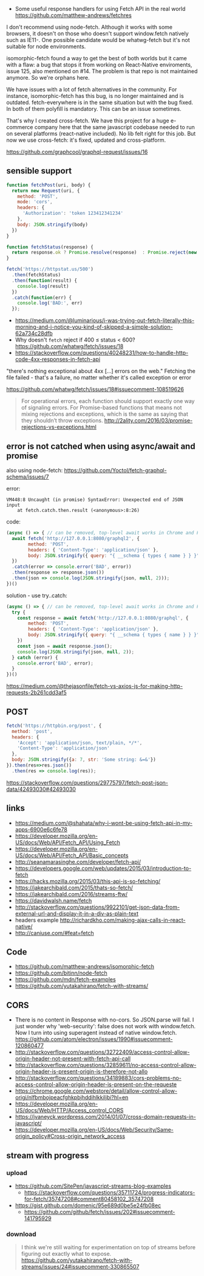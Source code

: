 - Some useful response handlers for using Fetch API in the real world https://github.com/matthew-andrews/fetchres

I don't recommend using node-fetch. Although it works with some browsers, it doesn't on those who doesn't support window.fetch natively such as IE11-. One possible candidate would be whatwg-fetch but it's not suitable for node environments.

isomorphic-fetch found a way to get the best of both worlds but it came with a flaw: a bug that stops it from working on React-Native enviroments, issue 125, also mentioned on #14. The problem is that repo is not maintained anymore. So we're orphans here.

We have issues with a lot of fetch alternatives in the community. For instance, isomorphic-fetch has this bug, is no longer maintained and is outdated. fetch-everywhere is in the same situation but with the bug fixed. In both of them polyfill is mandatory. This can be an issue sometimes.

That's why I created cross-fetch. We have this project for a huge e-commerce company here that the same javascript codebase needed to run on several platforms (react-native included). No lib felt right for this job. But now we use cross-fetch: it's fixed, updated and cross-platform.

https://github.com/graphcool/graphql-request/issues/16


## sensible support

```javascript
function fetchPost(uri, body) {
  return new Request(uri, {
    method: 'POST',
    mode: 'cors',
    headers: {
      'Authorization': 'token 123412341234'
    },
    body: JSON.stringify(body)
  })
}

function fetchStatus(response) {
  return response.ok ? Promise.resolve(response)  : Promise.reject(new Error(response.statusText));
}

fetch('https://httpstat.us/500')
  .then(fetchStatus)
  .then(function(result) {
    console.log(result)
  })
  .catch(function(err) {
    console.log('BAD:', err)
  });
```

- https://medium.com/@luminarious/i-was-trying-out-fetch-literally-this-morning-and-i-notice-you-kind-of-skipped-a-simple-solution-62a734c28dfb
- Why doesn't `fetch` reject if 400 ≤ status < 600? https://github.com/whatwg/fetch/issues/18
- https://stackoverflow.com/questions/40248231/how-to-handle-http-code-4xx-responses-in-fetch-api

"there's nothing exceptional about 4xx [...] errors on the web."
Fetching the file failed - that's a failure, no matter whether it's called exception or error

https://github.com/whatwg/fetch/issues/18#issuecomment-108519626

>For operational errors, each function should support exactly one way of signaling errors. For Promise-based functions that means not mixing rejections and exceptions, which is the same as saying that they shouldn’t throw exceptions. http://2ality.com/2016/03/promise-rejections-vs-exceptions.html

## error is not catched when using async/await and promise

also using node-fetch: https://github.com/Yoctol/fetch-graphql-schema/issues/7

error:

```
VM448:8 Uncaught (in promise) SyntaxError: Unexpected end of JSON input
    at fetch.catch.then.result (<anonymous>:8:26)
```

code:

```javascript
(async () => { // can be removed, top-level await works in Chrome and Firefox
  await fetch('http://127.0.0.1:8080/graphql2', {
        method: 'POST',
        headers: { 'Content-Type': 'application/json' },
        body: JSON.stringify({ query: "{ __schema { types { name } } }"}),
  })
  .catch(error => console.error('BAD', error))
  .then(response => response.json())
  .then(json => console.log(JSON.stringify(json, null, 2)));
})()
```

solution - use try..catch:

```javascript
(async () => { // can be removed, top-level await works in Chrome and Firefox
  try {
    const response = await fetch('http://127.0.0.1:8080/graphql', {
        method: 'POST',
        headers: { 'Content-Type': 'application/json' },
        body: JSON.stringify({ query: "{ __schema { types { name } } }"}),
    })
    const json = await response.json();
    console.log(JSON.stringify(json, null, 2));
  } catch (error) {
    console.error('BAD', error);
  }
})()
```

https://medium.com/@thejasonfile/fetch-vs-axios-js-for-making-http-requests-2b261cdd3af5

## POST

```javascript
fetch('https://httpbin.org/post', {
  method: 'post',
  headers: {
    'Accept': 'application/json, text/plain, */*',
    'Content-Type': 'application/json'
  },
  body: JSON.stringify({a: 7, str: 'Some string: &=&'})
}).then(res=>res.json())
  .then(res => console.log(res));
```

https://stackoverflow.com/questions/29775797/fetch-post-json-data/42493030#42493030

## links

- https://medium.com/@shahata/why-i-wont-be-using-fetch-api-in-my-apps-6900e6c6fe78
- https://developer.mozilla.org/en-US/docs/Web/API/Fetch_API/Using_Fetch
- https://developer.mozilla.org/en-US/docs/Web/API/Fetch_API/Basic_concepts
- http://seanamarasinghe.com/developer/fetch-api/
- https://developers.google.com/web/updates/2015/03/introduction-to-fetch
- https://hacks.mozilla.org/2015/03/this-api-is-so-fetching/
- https://jakearchibald.com/2015/thats-so-fetch/
- https://jakearchibald.com/2016/streams-ftw/
- https://davidwalsh.name/fetch
- http://stackoverflow.com/questions/9922101/get-json-data-from-external-url-and-display-it-in-a-div-as-plain-text
- headers example http://richardkho.com/making-ajax-calls-in-react-native/
- http://caniuse.com/#feat=fetch

## Code

- https://github.com/matthew-andrews/isomorphic-fetch
- https://github.com/bitinn/node-fetch
- https://github.com/mdn/fetch-examples
- https://github.com/yutakahirano/fetch-with-streams/

## CORS

- There is no content in Response with no-cors. So JSON.parse will fail. I just wonder why 'web-security': false does not work with window.fetch. Now I turn into using superagent instead of native window.fetch. https://github.com/atom/electron/issues/1990#issuecomment-120860477
- http://stackoverflow.com/questions/32722409/access-control-allow-origin-header-not-present-with-fetch-api-call
- http://stackoverflow.com/questions/32859611/no-access-control-allow-origin-header-is-present-origin-is-therefore-not-allo
- http://stackoverflow.com/questions/34189883/cors-problems-no-access-control-allow-origin-header-is-present-on-the-requeste
- https://chrome.google.com/webstore/detail/allow-control-allow-origi/nlfbmbojpeacfghkpbjhddihlkkiljbi?hl=en
- https://developer.mozilla.org/en-US/docs/Web/HTTP/Access_control_CORS
- https://jvaneyck.wordpress.com/2014/01/07/cross-domain-requests-in-javascript/
- https://developer.mozilla.org/en-US/docs/Web/Security/Same-origin_policy#Cross-origin_network_access

## stream with progress

### upload

- https://github.com/SitePen/javascript-streams-blog-examples
  - https://stackoverflow.com/questions/35711724/progress-indicators-for-fetch/35747208#comment80458102_35747208
- https://gist.github.com/domenic/95e689d0be5e24fb08ec
  - https://github.com/github/fetch/issues/202#issuecomment-141795929

### download

>I think we're still waiting for experimentation on top of streams before figuring out exactly what to expose.
https://github.com/yutakahirano/fetch-with-streams/issues/24#issuecomment-330865507

